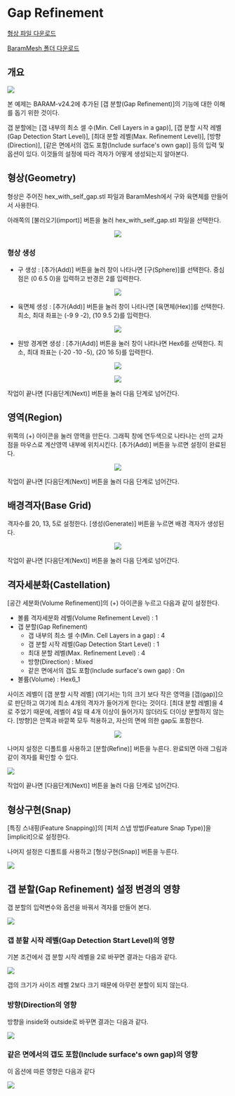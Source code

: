 # Gap Refinement

[형상 파일 다운로드](https://drive.google.com/file/d/1aNHAqI2Ab7C0sDQgrjo5Nc2gRofLCCyZ/view?usp=sharing) 

[BaramMesh 폴더 다운로드](https://drive.google.com/file/d/10zOv3OgFp_HgjPt-Q_3c2vdeQdsu8AYd/view?usp=sharing)

## 개요 

[![](https://github.com/nextfoam/baram-pages/raw/main/screenshots/mesh/gap/intro.png "")](https://github.com/nextfoam/baram-pages/raw/main/screenshots/mesh/gap/intro.png)

본 예제는 BARAM-v24.2에 추가된 [갭 분할(Gap Refinement)]의 기능에 대한 이해를 돕기 위한 것이다.

갭 분할에는 [갭 내부의 최소 셀 수(Min. Cell Layers in a gap)], [갭 분할 시작 레벨(Gap Detection Start Level)], [최대 분할 레벨(Max. Refinement Level)], [방향(Direction)], [같은 면에서의 갭도 포함(Include surface's own gap)] 등의 입력 및 옵션이 있다. 이것들의 설정에 따라 격자가 어떻게 생성되는지 알아본다.

## 형상(Geometry)

형상은 주어진 hex\_with\_self\_gap.stl 파일과 BaramMesh에서 구와 육면체를 만들어서 사용한다.

아래쪽의 [불러오기(import)] 버튼을 눌러 hex\_with\_self\_gap.stl 파일을 선택한다.

<p align='center'>
    <img src="https://github.com/nextfoam/baram-pages/raw/main/screenshots/mesh/gap/geom.png"  >
    <br> 
</p>

### 형상 생성

+ 구 생성 : [추가(Add)] 버튼을 눌러 창이 나타나면 [구(Sphere)]를 선택한다. 중심점은 (0 6.5 0)을 입력하고 반경은 2를 입력한다.

<p align='center'>
    <img src="https://github.com/nextfoam/baram-pages/raw/main/screenshots/mesh/gap/sphere.png"  >
    <br>
</p>

+ 육면체 생성 : [추가(Add)] 버튼을 눌러 창이 나타나면 [육면체(Hex)]를 선택한다. 최소, 최대 좌표는 (-9 9 -2), (10 9.5 2)를 입력한다.

<p align='center'>
    <img src="https://github.com/nextfoam/baram-pages/raw/main/screenshots/mesh/gap/hex.png"  >
    <br>
</p>

+ 원방 경계면 생성 : [추가(Add)] 버튼을 눌러 창이 나타나면 Hex6를 선택한다. 최소, 최대 좌표는 (-20 -10 -5), (20 16 5)를 입력한다.

<p align='center'>
    <img src="https://github.com/nextfoam/baram-pages/raw/main/screenshots/mesh/gap/hex6.png"  >
    <br> 
</p>

<p align='center'>
    <img src="https://github.com/nextfoam/baram-pages/raw/main/screenshots/mesh/gap/fullGeom.png"  >
    <br> 
</p>

작업이 끝나면 [다음단계(Next)] 버튼을 눌러 다음 단계로 넘어간다.

<!-------------------------------------------------------------------------------------------------->
## 영역(Region)

위쪽의 (+) 아이콘을 눌러 영역을 만든다. 그래픽 창에 연두색으로 나타나는 선의 교차점을 마우스로 계산영역 내부에 위치시킨다. [추가(Add)] 버튼을 누르면 설정이 완료된다.

<p align='center'>
    <img src="https://github.com/nextfoam/baram-pages/raw/main/screenshots/mesh/gap/region.png"  >
    <br> 
</p>

작업이 끝나면 [다음단계(Next)] 버튼을 눌러 다음 단계로 넘어간다.

<!-------------------------------------------------------------------------------------------------->
## 배경격자(Base Grid)

격자수를 20, 13, 5로 설정한다. [생성(Generate)] 버튼을 누르면 배경 격자가 생성된다.

<p align='center'>
    <img src="https://github.com/nextfoam/baram-pages/raw/main/screenshots/mesh/gap/baseGrid.png"  >
    <br> 
</p>

작업이 끝나면 [다음단계(Next)] 버튼을 눌러 다음 단계로 넘어간다.

<!-------------------------------------------------------------------------------------------------->
## 격자세분화(Castellation)

[공간 세분화(Volume Refinement)]의 (+) 아이콘을 누르고 다음과 같이 설정한다. 

+ 볼륨 격자세분화 레벨(Volume Refinement Level) : 1
+ 갭 분할(Gap Refinement)
    + 갭 내부의 최소 셀 수(Min. Cell Layers in a gap) : 4
    + 갭 분할 시작 레벨(Gap Detection Start Level) : 1
    + 최대 분할 레벨(Max. Refinement Level) : 4
    + 방향(Direction) : Mixed
    + 같은 면에서의 갭도 포함(Include surface's own gap) : On
+ 볼륨(Volume) : Hex6\_1

사이즈 레벨이 [갭 분할 시작 레벨] (여기서는 1)의 크기 보다 작은 영역을 [갭(gap)]으로 판단하고 여기에 최소 4개의 격자가 들어가게 한다는 것이다. [최대 분할 레벨]을 4로 주었기 때문에, 레벨이 4일 때 4개 이상이 들어가지 않더라도 더이상 분할하지 않는다. [방향]은 안쪽과 바깥쪽 모두 적용하고, 자신의 면에 의한 gap도 포함한다.

<p align='center'>
    <img src="https://github.com/nextfoam/baram-pages/raw/main/screenshots/mesh/gap/castel1.png"  >
    <br> 
</p>

나머지 설정은 디폴트를 사용하고 [분할(Refine)] 버튼을 누른다. 완료되면 아래 그림과 같이 격자를 확인할 수 있다.

[![](https://github.com/nextfoam/baram-pages/raw/main/screenshots/mesh/gap/refine.png "")](https://github.com/nextfoam/baram-pages/raw/main/screenshots/mesh/gap/refine.png)


작업이 끝나면 [다음단계(Next)] 버튼을 눌러 다음 단계로 넘어간다.

<!-------------------------------------------------------------------------------------------------->
## 형상구현(Snap)

[특징 스내핑(Feature Snapping)]의 [피처 스냅 방법(Feature Snap Type)]을 [implicit]으로 설정한다.

나머지 설정은 디폴트를 사용하고 [형상구현(Snap)] 버튼을 누른다.

[![](https://github.com/nextfoam/baram-pages/raw/main/screenshots/mesh/gap/snap.png "")](https://github.com/nextfoam/baram-pages/raw/main/screenshots/mesh/gap/snap.png)

<!-------------------------------------------------------------------------------------------------->
## 갭 분할(Gap Refinement) 설정 변경의 영향

갭 분할의 입력변수와 옵션을 바꿔서 격자를 만들어 본다.

[![](https://github.com/nextfoam/baram-pages/raw/main/screenshots/mesh/gap/gaps.png "")](https://github.com/nextfoam/baram-pages/raw/main/screenshots/mesh/gap/gaps.png)

### 갭 분할 시작 레벨(Gap Detection Start Level)의 영향

기본 조건에서 갭 분할 시작 레벨을 2로 바꾸면 결과는 다음과 같다.

[![](https://github.com/nextfoam/baram-pages/raw/main/screenshots/mesh/gap/gap-detect.png "")](https://github.com/nextfoam/baram-pages/raw/main/screenshots/mesh/gap/gap-detect.png)

갭의 크기가 사이즈 레벨 2보다 크기 때문에 아무런 분할이 되지 않는다.

### 방향(Direction의 영향

방향을 inside와 outside로 바꾸면 결과는 다음과 같다.

[![](https://github.com/nextfoam/baram-pages/raw/main/screenshots/mesh/gap/gap-direction.png "")](https://github.com/nextfoam/baram-pages/raw/main/screenshots/mesh/gap/gap-direction.png)

### 같은 면에서의 갭도 포함(Include surface's own gap)의 영향

이 옵션에 따른 영향은 다음과 같다

[![](https://github.com/nextfoam/baram-pages/raw/main/screenshots/mesh/gap/gap-self.png "")](https://github.com/nextfoam/baram-pages/raw/main/screenshots/mesh/gap/gap-self.png)

